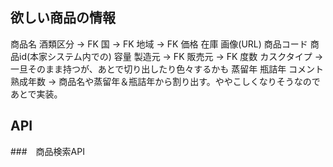 ## 欲しい商品の情報

商品名
酒類区分 -> FK
国 -> FK
地域 -> FK
価格
在庫
画像(URL)
商品コード
商品id(本家システム内での)
容量
製造元 -> FK
販売元 -> FK
度数
カスクタイプ -> 一旦そのまま持つが、あとで切り出したり色々するかも
蒸留年
瓶詰年
コメント
熟成年数 -> 商品名や蒸留年＆瓶詰年から割り出す。ややこしくなりそうなのであとで実装。


## API
###　商品検索API

